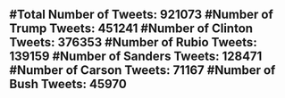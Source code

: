 #Total Number of Tweets: 921073 
#Number of Trump Tweets: 451241
#Number of Clinton Tweets: 376353
#Number of Rubio Tweets: 139159
#Number of Sanders Tweets: 128471
#Number of Carson Tweets: 71167
#Number of Bush Tweets: 45970
---
